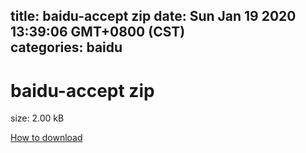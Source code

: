 
title: baidu-accept zip
date: Sun Jan 19 2020 13:39:06 GMT+0800 (CST)    
categories: baidu
---

# baidu-accept zip
size: 2.00 kB
 
 

[How to download](https://bpcam.bemobtrk.com/go/2ceec3aa-1ca2-46d6-b9ff-aaa5c184517c?jno=614)